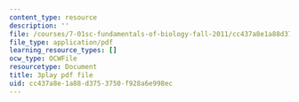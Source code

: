 ```yaml
---
content_type: resource
description: ''
file: /courses/7-01sc-fundamentals-of-biology-fall-2011/cc437a8e1a88d3753750f928a6e998ec_uDXH6Uu0ghc.pdf
file_type: application/pdf
learning_resource_types: []
ocw_type: OCWFile
resourcetype: Document
title: 3play pdf file
uid: cc437a8e-1a88-d375-3750-f928a6e998ec
---
```

